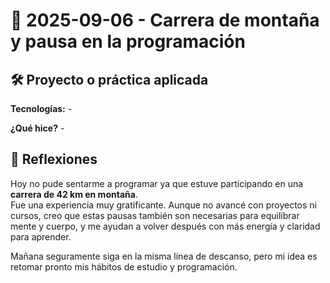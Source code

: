 # 📅 2025-09-06 - Carrera de montaña y pausa en la programación  

## 🛠️ Proyecto o práctica aplicada  

**Tecnologías:** -

**¿Qué hice?** -

## 💭 Reflexiones  

Hoy no pude sentarme a programar ya que estuve participando en una **carrera de 42 km en montaña**.  
Fue una experiencia muy gratificante. Aunque no avancé con proyectos ni cursos, creo que estas pausas también son necesarias para equilibrar mente y cuerpo, y me ayudan a volver después con más energía y claridad para aprender.  

Mañana seguramente siga en la misma línea de descanso, pero mi idea es retomar pronto mis hábitos de estudio y programación.  